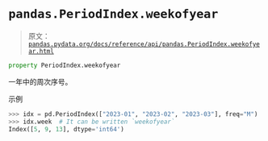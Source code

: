 # `pandas.PeriodIndex.weekofyear`

> 原文：[`pandas.pydata.org/docs/reference/api/pandas.PeriodIndex.weekofyear.html`](https://pandas.pydata.org/docs/reference/api/pandas.PeriodIndex.weekofyear.html)

```py
property PeriodIndex.weekofyear
```

一年中的周次序号。

示例

```py
>>> idx = pd.PeriodIndex(["2023-01", "2023-02", "2023-03"], freq="M")
>>> idx.week  # It can be written `weekofyear`
Index([5, 9, 13], dtype='int64') 
```
